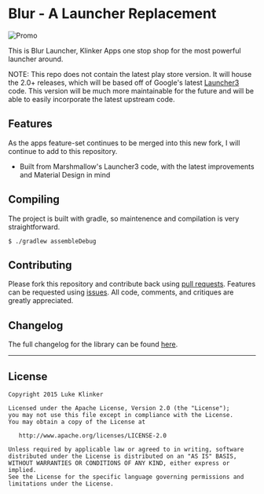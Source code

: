 # Blur - A Launcher Replacement

![Promo](https://raw.githubusercontent.com/klinker24/Android-Blur-Launcher/master/promo/images/Feature%20Graphic.png)

This is Blur Launcher, Klinker Apps one stop shop for the most powerful launcher around.

NOTE: This repo does not contain the latest play store version. It will house the 2.0+ releases, which will be based off of Google's latest [Launcher3](https://github.com/klinker24/launcher3/) code. This version will be much more maintainable for the future and will be able to easily incorporate the latest upstream code.


## Features

As the apps feature-set continues to be merged into this new fork, I will continue to add to this repository.

- Built from Marshmallow's Launcher3 code, with the latest improvements and Material Design in mind

## Compiling

The project is built with gradle, so maintenence and compilation is very straightforward. 

```
$ ./gradlew assembleDebug
```

## Contributing

Please fork this repository and contribute back using [pull requests](https://github.com/klinker24/Android-Blur-Launcher/pulls). Features can be requested using [issues](https://github.com/klinker24/Android-Blur-Launcher/issues). All code, comments, and critiques are greatly appreciated.

## Changelog

The full changelog for the library can be found [here](https://github.com/klinker24/Android-Blur-Launcher/blob/master/changelog.md).


---

## License

    Copyright 2015 Luke Klinker

    Licensed under the Apache License, Version 2.0 (the "License");
    you may not use this file except in compliance with the License.
    You may obtain a copy of the License at

       http://www.apache.org/licenses/LICENSE-2.0

    Unless required by applicable law or agreed to in writing, software
    distributed under the License is distributed on an "AS IS" BASIS,
    WITHOUT WARRANTIES OR CONDITIONS OF ANY KIND, either express or implied.
    See the License for the specific language governing permissions and
    limitations under the License.
